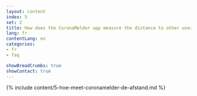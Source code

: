 ```yaml
---
layout: content
index: 5
set: 2
title: How does the CoronaMelder app measure the distance to other users of the app?
lang: fr
contentLang: en
categories:
- fr
- faq

showBreadCrumbs: true
showContact: true
---
```

{% include content/5-hoe-meet-coronamelder-de-afstand.md %}

